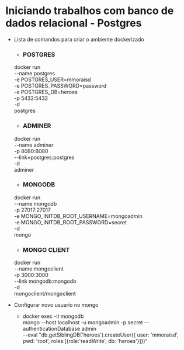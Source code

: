 # Iniciando trabalhos com banco de dados relacional - Postgres

- Lista de comandos para criar o ambiente dockerizado
    * ### POSTGRES    
    docker run \
        --name postgres \
        -e POSTGRES_USER=mmoraisd \
        -e POSTGRES_PASSWORD=password \
        -e POSTGRES_DB=heroes \
        -p 5432:5432 \
        -d \
        postgres

    * ### ADMINER
    docker run \
        --name adminer \
        -p 8080:8080 \
        --link=postgres:postgres \
        -d \
        adminer

    * ### MONGODB
    docker run \
        --name mongodb \
        -p 27017:27017 \
        -e MONGO_INITDB_ROOT_USERNAME=mongoadmin \
        -e MONGO_INITDB_ROOT_PASSWORD=secret \
        -d \
        mongo

    * ### MONGO CLIENT
    docker run \
        --name mongoclient \
        -p 3000:3000 \
        --link mongodb:mongodb \
        -d \
        mongoclient/mongoclient

- Configurar novo usuario no mongo
    * docker exec -it mongodb \
    mongo --host localhost -u mongoadmin -p secret --authenticationDatabase admin \
    --eval "db.getSiblingDB('heroes').createUser({ user: 'mmoraisd', pwd: 'root', roles:[{role:'readWrite', db: 'heroes'}]})"
